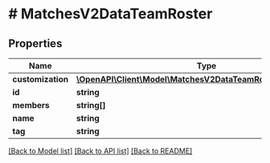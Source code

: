 # # MatchesV2DataTeamRoster

## Properties

Name | Type | Description | Notes
------------ | ------------- | ------------- | -------------
**customization** | [**\OpenAPI\Client\Model\MatchesV2DataTeamRosterCustomization**](MatchesV2DataTeamRosterCustomization.md) |  |
**id** | **string** |  |
**members** | **string[]** |  |
**name** | **string** |  |
**tag** | **string** |  |

[[Back to Model list]](../../README.md#models) [[Back to API list]](../../README.md#endpoints) [[Back to README]](../../README.md)
